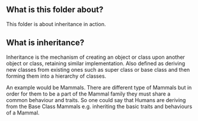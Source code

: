 ## What is this folder about?
This folder is about inheritance in action. 

## What is inheritance? 
Inheritance is the mechanism of creating an object or class upon another object or class, retaining similar implementation. Also defined as deriving new classes from existing ones such as super class or base class and then forming them into a hierarchy of classes.

An example would be Mammals. There are different type of Mammals but in order for them to be a part of the Mammal family they must share a common behaviour and traits. So one could say that Humans are deriving from the Base Class Mammals e.g. inheriting the basic traits and behaviours of a Mammal.